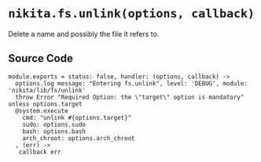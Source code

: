 
# `nikita.fs.unlink(options, callback)`

Delete a name and possibly the file it refers to.

## Source Code

    module.exports = status: false, handler: (options, callback) ->
      options.log message: "Entering fs.unlink", level: 'DEBUG', module: 'nikita/lib/fs/unlink'
      throw Error "Required Option: the \"target\" option is mandatory" unless options.target
      @system.execute
        cmd: "unlink #{options.target}"
        sudo: options.sudo
        bash: options.bash
        arch_chroot: options.arch_chroot
      , (err) ->
       callback err
